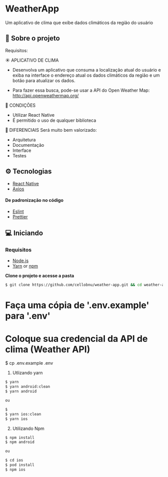 # WeatherApp
Um aplicativo de clima que exibe dados climáticos da região do usuário

## 💼 Sobre o projeto

Requisitos:

☀️ APLICATIVO DE CLIMA

- Desenvolva um aplicativo que consuma a localização atual do usuário e exiba na interface o endereço atual os dados climáticos da região e um botão para atualizar os dados.

- Para fazer essa busca, pode-se usar a API do Open Weather Map: http://api.openweathermap.org/

📌 CONDIÇÕES

- Utilizar React Native
- É permitido o uso de qualquer biblioteca

🙌 DIFERENCIAIS
Será muito bem valorizado:

- Arquitetura
- Documentação
- Interface
- Testes

## ⚙️ Tecnologias

- [React Native](https://reactnative.dev/)
- [Axios](https://github.com/axios/axios)

#### De padronização no código

- [Eslint](https://eslint.org/)
- [Prettier](https://prettier.io/)

## 💻 Iniciando

### Requisitos

- [Node.js](https://nodejs.org/en/)
- [Yarn](https://classic.yarnpkg.com/) or [npm](https://www.npmjs.com/)

**Clone o projeto e acesse a pasta**

```bash
$ git clone https://github.com/cellobnu/weather-app.git && cd weather-app
```

# Faça uma cópia de '.env.example' para '.env'
# Coloque sua credencial da API de clima (Weather API)
$ cp .env.example .env

1. Utlizando yarn

```sh
$ yarn
$ yarn android:clean
$ yarn android

ou

$ 
$ yarn ios:clean
$ yarn ios

```

2. Utilizando Npm

```sh
$ npm install
$ npm android

ou

$ cd ios
$ pod install
$ npm ios
```